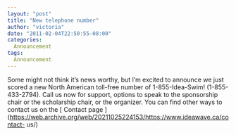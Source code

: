 ```yaml
---
layout: "post"
title: "New telephone number"
author: "victoria"
date: "2011-02-04T22:50:55-08:00"
categories:
  Announcement
tags: 
  Announcement
---
```


Some might not think it’s news worthy, but I’m excited to announce we just
scored a new North American toll-free number of 1-855-Idea-Swim!
(1-855-433-2794). Call us now for support, options to speak to the sponsorship
chair or the scholarship chair, or the organizer. You can find other ways to
contact us on the [ Contact page
](https://web.archive.org/web/20211025224153/https://www.ideawave.ca/contact-
us/)


[//]: # (Retrieved from https://web.archive.org/web/20210926165141/https://www.ideawave.ca/new-telephone-number/)